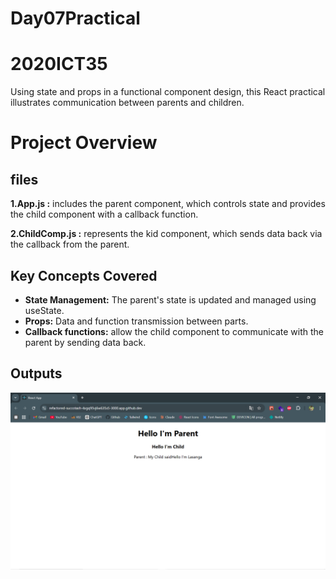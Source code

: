 # Day07Practical

# 2020ICT35

Using state and props in a functional component design, this React practical illustrates communication between parents and children.

# Project Overview

## files

**1.App.js :** includes the parent component, which controls state and provides the child component with a callback function.

**2.ChildComp.js :** represents the kid component, which sends data back via the callback from the parent.

## Key Concepts Covered

- **State Management:** The parent's state is updated and managed using useState.
- **Props:** Data and function transmission between parts.
- **Callback functions:** allow the child component to communicate with the parent by sending data back.


## Outputs
![A screenshot of the game's main screen](day07/src/outputs/1.png)
